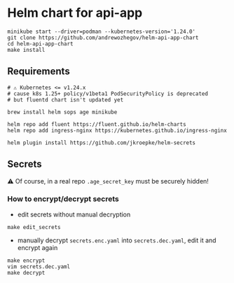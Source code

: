 # Helm chart for api-app

```
minikube start --driver=podman --kubernetes-version='1.24.0'
git clone https://github.com/andrewozhegov/helm-api-app-chart
cd helm-api-app-chart
make install
```

## Requirements

```
# ⚠️ Kubernetes <= v1.24.x
# cause k8s 1.25+ policy/v1beta1 PodSecurityPolicy is deprecated
# but fluentd chart isn't updated yet

brew install helm sops age minikube

helm repo add fluent https://fluent.github.io/helm-charts
helm repo add ingress-nginx https://kubernetes.github.io/ingress-nginx

helm plugin install https://github.com/jkroepke/helm-secrets
```

## Secrets

⚠️ Of course, in a real repo `.age_secret_key` must be securely hidden!

### How to encrypt/decrypt secrets

* edit secrets without manual decryption

```
make edit_secrets
```

* manually decrypt `secrets.enc.yaml` into `secrets.dec.yaml`, edit it and encrypt again

```
make encrypt
vim secrets.dec.yaml
make decrypt
```
